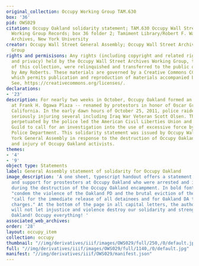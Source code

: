 ```yaml
---
original_collection: Occupy Working Group TAM.630
box: '36'
pid: OWS029
citation: Occupy Oakland solidarity statement; TAM.630 Occupy Wall Street Archives
  Working Group Records; box 36 folder 2; Tamiment Library/Robert F. Wagner Labor
  Archives, New York University
creator: Occupy Wall Street General Assembly; Occupy Wall Street Archives Working
  Group
rights and permisisons: Any rights (including copyright and related rights to publicity
  and privacy) held by the Occupy Wall Street Archives Working Group, the creator
  of this collection, were relinquished and transferred to the public domain in 2013
  by Amy Roberts. These materials are governed by a Creative Commons CC0 license,
  which permits publication and reproduction of materials accompanied by full attribution.
  See, https://creativecommons.org/licenses/.
declarations:
- '23'
description: For nearly two weeks in October, Occupy Oakland formed an encampment
  at Frank H. Ogawa Plaza -- renamed by protestors in honor of Oscar Grant -- in Oakland,
  California. In the early dawn hours of October 25, 2011, police raided the camp,
  seriously injuring several including Iraq War Veteran Scott Olsen. The violence
  perpetuated by the police led the American Civil Liberties Union and National Lawyers
  Guild to call for an investigation into the use of excessive force by the Oakland
  Police Department. This solidarity statement was issued by Occupy Wall Street New
  York General Assembly in response to the destruction of Occupy Oakland and the arrest
  and injury of Occupy Oakland activists.
themes:
- '4'
- '9'
object type: Statements
label: General Assembly statement of solidarity for Occupy Oakland
image_description: 'A one sheet, typescript handout offers a statement of solidarity
  and support for prostesters at Occupy Oakland who were arrested and injured by police
  during the destruction of the Occupy Oakland encampment. In bold font, the authors
  "condem the violence of the Oakland PD and the brutal eviction of the camp" and
  "call for the immediate release of all detainees and for Oakland DA to drop all
  charges." At the bottom of the page in all capital letters, the authors write "We
  will not let injustice and violence destroy our solidarity and strength. Re-occupy
  Oakland! Occupy everything! '
associated_web_archives:
order: '28'
layout: occupy_item
collection: occupy
thumbnail: "//img/derivatives/iiif/images/OWS029/full/250,/0/default.jpg"
full: "//img/derivatives/iiif/images/OWS029/full/1140,/0/default.jpg"
manifest: "//img/derivatives/iiif/OWS029/manifest.json"
---
```

